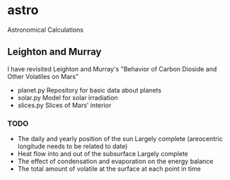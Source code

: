 # astro
Astronomical Calculations

## Leighton and Murray

I have revisited Leighton and Murray's "Behavior of Carbon Dioside and Other Volatiles on Mars"

 * planet.py  Repository for basic data about planets
 * solar.py   Model for solar irradiation
 * slices.py  Slices of Mars' interior

### TODO

 * The daily and yearly position of the sun   Largely complete (areocentric longitude needs to be related to date)
 * Heat flow into and out of the subsurface   Largely complete
 * The effect of condensation and evaporation on the energy balance
 * The total amount of volatile at the surface at each point in time

